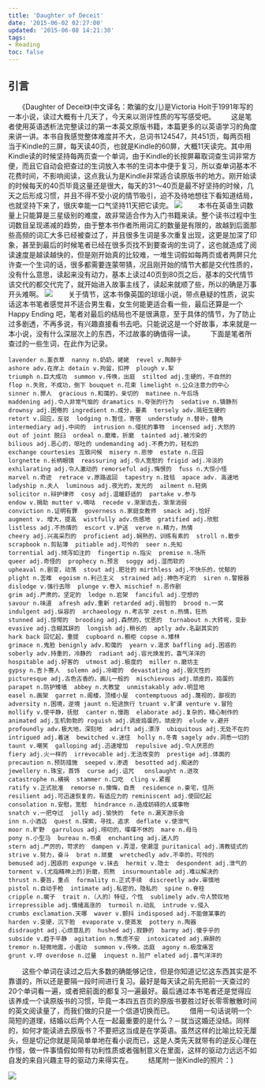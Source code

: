 ```yaml
---
title: 'Daughter of Deceit'
date: '2015-06-02 02:27:00'
updated: '2015-06-08 14:21:30'
tags: 
- Reading
toc: false
---
```

## 引言
　　《Daughter of Deceit》(中文译名：欺骗的女儿)是Victoria Holt于1991年写的一本小说，读过大概有十几天了，今天来以测评性质的写写感受吧。
　　这是笔者使用英语透析法完整读过的第一本英文原版书籍，本篇更多的以英语学习的角度来讲一讲。本书自我感觉整体难度并不大，总词书124547，共451页，每两页相当于Kindle的三屏，每天读40页，也就是Kindle的60屏，大概11天读完。其中用Kindle读的时候坚持每两页查一个单词，由于Kindle的长按屏幕取词查生词非常方便，而且它自动会把查过的生词放入本书的生词本中便于复习，所以查单词基本不花费时间，不影响阅读，这点我认为是Kindle非常适合读原版书的地方。刚开始读的时候每天的40页毕竟这量还是很大，每天的31～40页是最不好坚持的时候，几天之后形成习惯，并且不得不受小说的情节吸引，迫不及待地想往下看知道结局，也就坚持下来了，很庆幸能一口气坚持11天把它读完。
![](daughter-of-deceit/1.jpg)
　　本书在英语生词数量上只能算是三星级别的难度，故非常适合作为入门书籍来读。整个读书过程中生词数目呈现递减的趋势，由于整本书作者所用词汇的数量是有限的，故越到后面那些高频的词汇大多已经被查过了，并且很多生词是多次重复出现，这更是加深了印象，甚至到最后的时候笔者已经在很多页找不到要查询的生词了，这也就造成了阅读速度是越读越快的，但是刚开始真的比较难，一堆生词假如每两页或者两屏只允许查一个生词的话，很多都需要连蒙带猜，况且刚开始的情节大都是交代性质的，没有什么意思，读起来没有动力，基本上读过40页到80页之后，基本的交代情节该交代的都交代完了，就开始进入故事主线了，读起来就顺了些，所以的确是万事开头难啊。
![](daughter-of-deceit/2.jpg)
　　关于情节，这本书像英国的琼瑶小说，带点悬疑的性质，说实话这本书笔者感觉并不适合男生看，女生何能更适合看一些，最后还算是一个Happy Ending 吧，笔者对最后的结局也不是很满意，至于具体的情节，为了防止过多剧透，不再多说，有兴趣直接看书去吧。只能说这是一个好故事，本来就是一本小说，没有什么深层次上的东西，不过故事的确值得一读。
　　下面是笔者所查过的一些生词，在此作为记录。
```
lavender n.薰衣草  nanny n.奶奶，姥姥  revel v.陶醉于
ashore adv.在岸上 detain v.拘留，扣押  plough v.犁
triumph n.巨大成功  summon v.传唤，出庭  stilted adj.生硬的，不自然的
flop n.失败，不成功，倒下 bouquet n.花束 limelight n.公众注意力的中心
sinner n.罪人  gracious n.和蔼的，亲切的  matinee n.午后场
maddening adj.令人非常气恼的 dramatics n.夸张的行为  sedative n.镇静剂
drownsy adj.困倦的 ingredient n.成分，要素  tersely adv.简短生硬的
retort v.回应，反驳  lodging n.暂住，寄宿  understudy n.替补，替角
intermediary adj.中间的  intrusion n.侵扰的事物  incensed adj.大怒的
out of joint 脱臼  ordeal n.磨难，折磨  tainted adj.被污染的
bilious adj.恶心的，呕吐的 undemanding adj.不费力的，轻松的
exchange courtesies 互致问候  misery n.悲惨  estate n.庄园
lorgnette n.长柄眼镜  reassuring adj.令人宽慰的 frigid adj.冷淡的
exhilarating adj.令人激动的 remorseful adj.悔恨的  fuss n.大惊小怪
marvel n.奇迹  retrace v.原路返回  tapestry n.挂毯  apace adv. 高速地
ladyship n.夫人  luminous adj.夜光的，发光的  ailment n.轻病
solicitor n.辩护律师  cosy adj.温暖舒适的  partake v.参与
endow v.捐助 mutter v.嘀咕  recede v.渐渐远去，渐渐消弱
conviction n.证明有罪  governess n.家庭女教师  smack adj.恰好
augment v. 增大，提高  wistfully adv.伤感地  gratified adj.欣慰
listless adj.不热情的  escort v.护送  verve n.精力，热情
cheery adj.兴高采烈的  proficient adj.娴熟的，训练有素的  stroll n.散步
scrapbook n.剪贴簿  pitiable adj.可怜的  seer n.先知
torrential adj.倾泻如注的  fingertip n.指尖  premise n.场所
queer adj.奇怪的  prophecy n.预言  soggy adj.湿而软的 
upheaval n.剧变，动荡  stout adj.肥壮的 mirthless adj.不快乐的，忧郁的
plight n.苦难  egoism n.利己主义  strained adj.神色不定的  siren n.警报器
dislodge v.强行去除  plunge v.卷入 mischief n.恶作剧
grim adj.严肃的，坚定的  ledge n.岩架  fanciful adj.空想的
savour n.味道  afresh adv.重新 retarded adj.弱智的  brood n.一窝
indulgent adj.纵容的  archaeology n.考古学 zest n.热情，狂热
stunned adj.惊愕的  brooding adj.森然的，忧思的  turnabout n.大转弯，变卦
evasive adj.含糊其辞的  longish adj.稍长的  aptly adv.名副其实的 
hark back 回忆起，重提  cupboard n.橱柜 copse n.矮林
grimace n.鬼脸 benignly adv.和蔼的  yearn v.渴求 baffling adj.困惑的
soberly adv.持重的，冷静的  radiant adj.容光焕发的，喜气洋洋的
hospitable adj.好客的  utmost adj.极度的  miller n.磨坊主
gypsy n.吉卜赛人  solemn adj.冷峻的  devastating adj.毁灭性的
picturesque adj.古色古香的，画儿一般的  mischievous adj.顽皮的，捣蛋的
parapet n.防护矮墙  abbey n.大教堂  unmistakably adv.明显地
easel n.画架  garret n.阁楼，顶楼小屋  contemptuous adj.蔑视的，鄙视的
adversity n.困境，逆境 jaunt n.短途旅行 truant v.旷课 venture v.冒险
mollify v.使平静，抚慰  canter n.慢跑  elaborate adj.复杂的，精心制作的
animated adj.生机勃勃的 roguish adj.调皮捣蛋的，顽皮的  elude v.避开
profoundly adv.极大地，深刻地  adrift adj.漂浮  ubiquitous adj.无处不在的
intrigued adj.着迷  bewitched v.迷住  holly n.冬青 sagely adv.洞悉一切的
taunt v.嘲笑  galloping adj.迅速增加  repulsive adj.令人厌恶的
fiery adj.火一样的  irrevocable adj.无法改变的  prestige adj.体面的
precaution n.预防措施  seeped v.渗透  besotted adj.痴迷的
jewellery n.珠宝，首饰  curse adj.诅咒   onslaught n.进攻
catastrophe n.横祸  stammer n.口吃  cling v.紧握
ratify v.正式批准  remorse n.懊悔，自责  residence n.豪宅，住所
resilient adj.可迅速恢复的，有适应力的 reminiscent adj.使回忆起
consolation n.安慰，宽慰  hindrance n.造成妨碍的人或事物
snatch v.一把夺过  jolly adj.愉快的  fete n.漏天游乐会
inn n.小酒店  quest n.探索，寻找，追求  deflate v.使泄气
moor n.旷野  garrulous adj.唠叨的，喋喋不休的  mare n.母马
pony n.小型马  bureau n.书桌  enchanting adj.迷人的  
stern adj.严厉的，苛求的  dampen v.弄湿，使潮湿 puritanical adj.清教徒式的
strive v.努力，奋斗  brat n.顽童  wretchedly adv.不幸的，可怜的
bemused adj.困惑的 expunge v.抹去  hermit v.隐士  despondent adj.泄气的
torment v.(尤指精神上的)折磨，煎熬  insurmountable adj.难以解决的
thrust n.要旨，重点  formality n.正式手续  discreetly adv.审慎地
pistol n.自动手枪  intimate adj.私密的，隐私的  spine n.脊柱
cripple n.瘸子  trait n.（人的）特征，个性  sublimely adv.令人赞叹地
irrepressible adj.情绪高涨的  turmoil n.动乱  intrude v.侵入
crumbs exclamation.天哪  waver v.颤抖 indisposed adj.不能做某事的
harden v.变硬，沉下脸  evaporate v.使蒸发  pottery n.陶器 
disdraught adj.心烦意乱的  hushed adj.寂静的  barmy adj.傻乎乎的
subside v.趋于平静  agitation n.焦虑不安  intoxicated adj.麻醉的
tremor n.轻微地震，小震动  summon v.传唤，出庭  agony n.极度痛苦
grunt v.哼 overdose n.过量  inquest n.验尸 elated adj.喜气洋洋的
```
　　这些个单词在读过之后大多数的确能够记住，但是你知道记忆这东西其实是不靠谱的，所以还是要隔一段时间进行复习。最好是每天读之前先把前一天查过的20个单词看一遍，或者把前面的都复习一遍最好。最后通过本书笔者还是觉得应该养成一个读原版书的习惯，毕竟一本四五百页的原版书要胜过好长零零散散时间的英文阅读量了，而我们做的只是一个信道切换而已。
　　借用一句话说明一个简短的道理，结婚以后两个人在一起最重要的是什么？－就当这婚还没结。同样的，如何才能读进去原版书？不要把这当成是在学英语。虽然这样的比喻比较无厘头，但是切记你就是简简单单地在看小说而已，这是人类先天就带有的逆反心理在作怪，做一件事情假如带有功利性质或者强制意义在里面，这样的驱动力远远不如自发的来自兴趣主导的驱动力来得实在。
　　结尾附一张Kindle的照片：)

![](daughter-of-deceit/5.jpg)

<!--<audio src="/img/daughter-of-deceit/a.mp3" controls="controls" autoplay />-->
